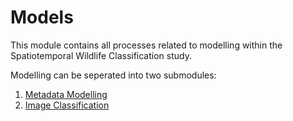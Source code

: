 # Models

This module contains all processes related to modelling within the Spatiotemporal Wildlife Classification study.

Modelling can be seperated into two submodules:

1. [Metadata Modelling](../src/models/meta_models.md)
2. [Image Classification](../src/models/image_models.md)